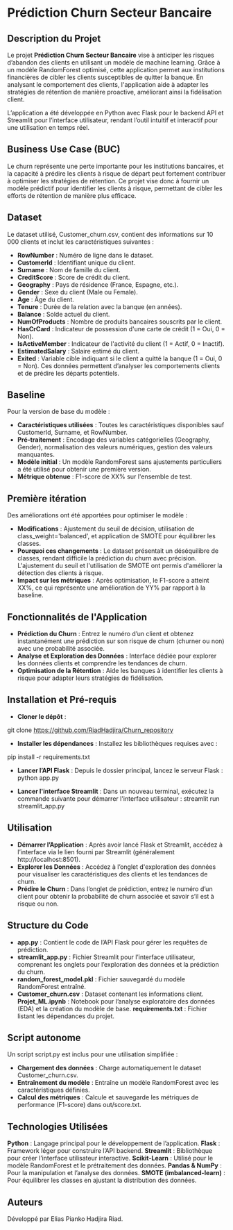 # 				Prédiction Churn Secteur Bancaire
## 	Description du Projet

Le projet **Prédiction Churn Secteur Bancaire** vise à anticiper les risques d’abandon des clients en utilisant un modèle de machine learning. Grâce à un modèle RandomForest optimisé, cette application permet aux institutions financières de cibler les clients susceptibles de quitter la banque. En analysant le comportement des clients, l'application aide à adapter les stratégies de rétention de manière proactive, améliorant ainsi la fidélisation client.

L’application a été développée en Python avec Flask pour le backend API et Streamlit pour l’interface utilisateur, rendant l’outil intuitif et interactif pour une utilisation en temps réel.

## 	Business Use Case (BUC)
Le churn représente une perte importante pour les institutions bancaires, et la capacité à prédire les clients à risque de départ peut fortement contribuer à optimiser les stratégies de rétention. Ce projet vise donc à fournir un modèle prédictif pour identifier les clients à risque, permettant de cibler les efforts de rétention de manière plus efficace.

## 	Dataset
Le dataset utilisé, Customer_churn.csv, contient des informations sur 10 000 clients et inclut les caractéristiques suivantes :

- **RowNumber** : Numéro de ligne dans le dataset.
- **CustomerId** : Identifiant unique du client.
- **Surname** : Nom de famille du client.
- **CreditScore** : Score de crédit du client.
- **Geography** : Pays de résidence (France, Espagne, etc.).
- **Gender** : Sexe du client (Male ou Female).
- **Age** : Âge du client.
- **Tenure** : Durée de la relation avec la banque (en années).
- **Balance** : Solde actuel du client.
- **NumOfProducts** : Nombre de produits bancaires souscrits par le client.
- **HasCrCard** : Indicateur de possession d'une carte de crédit (1 = Oui, 0 = Non).
- **IsActiveMember** : Indicateur de l'activité du client (1 = Actif, 0 = Inactif).
- **EstimatedSalary** : Salaire estimé du client.
- **Exited** : Variable cible indiquant si le client a quitté la banque (1 = Oui, 0 = Non).
Ces données permettent d’analyser les comportements clients et de prédire les départs potentiels.

## 	Baseline
Pour la version de base du modèle :

- **Caractéristiques utilisées** : Toutes les caractéristiques disponibles sauf CustomerId, Surname, et RowNumber.
- **Pré-traitement** : Encodage des variables catégorielles (Geography, Gender), normalisation des valeurs numériques, gestion des valeurs manquantes.
- **Modèle initial** : Un modèle RandomForest sans ajustements particuliers a été utilisé pour obtenir une première version.
- **Métrique obtenue** : F1-score de XX% sur l'ensemble de test.

## 	Première itération
Des améliorations ont été apportées pour optimiser le modèle :

- **Modifications** : Ajustement du seuil de décision, utilisation de class_weight='balanced', et application de SMOTE pour équilibrer les classes.
- **Pourquoi ces changements** : Le dataset présentait un déséquilibre de classes, rendant difficile la prédiction du churn avec précision. L'ajustement du seuil et l'utilisation de SMOTE ont permis d'améliorer la détection des clients à risque.
- **Impact sur les métriques** : Après optimisation, le F1-score a atteint XX%, ce qui représente une amélioration de YY% par rapport à la baseline.

## 	Fonctionnalités de l'Application
- **Prédiction du Churn** : Entrez le numéro d’un client et obtenez instantanément une prédiction sur son risque de churn (churner ou non) avec une probabilité associée.
- **Analyse et Exploration des Données** : Interface dédiée pour explorer les données clients et comprendre les tendances de churn.
- **Optimisation de la Rétention** : Aide les banques à identifier les clients à risque pour adapter leurs stratégies de fidélisation.

## 	Installation et Pré-requis

- **Cloner le dépôt** :

git clone https://github.com/RiadHadjira/Churn_repository

- **Installer les dépendances** : Installez les bibliothèques requises avec :

pip install -r requirements.txt

- **Lancer l’API Flask** : Depuis le dossier principal, lancez le serveur Flask :
python app.py

- **Lancer l'interface Streamlit** : Dans un nouveau terminal, exécutez la commande suivante pour démarrer l'interface utilisateur :
streamlit run streamlit_app.py

## 	Utilisation

- **Démarrer l’Application** : Après avoir lancé Flask et Streamlit, accédez à l’interface via le lien fourni par Streamlit (généralement http://localhost:8501).
- **Explorer les Données** : Accédez à l’onglet d'exploration des données pour visualiser les caractéristiques des clients et les tendances de churn.
- **Prédire le Churn** : Dans l’onglet de prédiction, entrez le numéro d’un client pour obtenir la probabilité de churn associée et savoir s’il est à risque ou non.

## 	Structure du Code

- **app.py** : Contient le code de l’API Flask pour gérer les requêtes de prédiction.
- **streamlit_app.py** : Fichier Streamlit pour l’interface utilisateur, comprenant les onglets pour l’exploration des données et la prédiction du churn.
- **random_forest_model.pkl** : Fichier sauvegardé du modèle RandomForest entraîné.
- **Customer_churn.csv** : Dataset contenant les informations client.
**Projet_ML.ipynb** : Notebook pour l’analyse exploratoire des données (EDA) et la création du modèle de base.
**requirements.txt** : Fichier listant les dépendances du projet.

## 	Script autonome
Un script script.py est inclus pour une utilisation simplifiée :

- **Chargement des données** : Charge automatiquement le dataset Customer_churn.csv.
- **Entraînement du modèle** : Entraîne un modèle RandomForest avec les caractéristiques définies.
- **Calcul des métriques** : Calcule et sauvegarde les métriques de performance (F1-score) dans out/score.txt.
## 	Technologies Utilisées
**Python** : Langage principal pour le développement de l’application.
**Flask** : Framework léger pour construire l’API backend.
**Streamlit** : Bibliothèque pour créer l’interface utilisateur interactive.
**Scikit-Learn** : Utilisé pour le modèle RandomForest et le prétraitement des données.
**Pandas & NumPy** : Pour la manipulation et l’analyse des données.
**SMOTE (imbalanced-learn)** : Pour équilibrer les classes en ajustant la distribution des données.

## 	Auteurs

Développé par Elias Pianko Hadjira Riad.  
